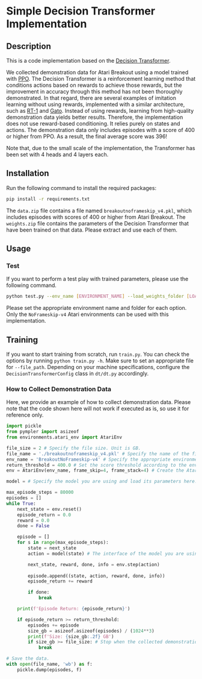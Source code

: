 # Simple Decision Transformer Implementation

## Description
This is a code implementation based on the [Decision Transformer](https://arxiv.org/abs/2106.01345).

We collected demonstration data for Atari Breakout using a model trained with [PPO]().
The Decision Transformer is a reinforcement learning method that conditions actions based on rewards to achieve those rewards, but the improvement in accuracy through this method has not been thoroughly demonstrated.
In that regard, there are several examples of imitation learning without using rewards, implemented with a similar architecture, such as [RT-1](https://robotics-transformer1.github.io/) and [Gato](https://arxiv.org/abs/2205.06175).
Instead of using rewards, learning from high-quality demonstration data yields better results.
Therefore, the implementation does not use reward-based conditioning. It relies purely on states and actions.
The demonstration data only includes episodes with a score of 400 or higher from PPO. As a result, the final average score was 396!

Note that, due to the small scale of the implementation, the Transformer has been set with 4 heads and 4 layers each.

## Installation
Run the following command to install the required packages:
```bash
pip install -r requirements.txt
```
The `data.zip` file contains a file named `breakoutnoframeskip_v4.pkl`, which includes episodes with scores of 400 or higher from Atari Breakout.
The `weights.zip` file contains the parameters of the Decision Transformer that have been trained on that data. 
Please extract and use each of them.

## Usage
### Test
If you want to perform a test play with trained parameters, please use the following command.
```bash
python test.py --env_name [ENVIRONMENT_NAME] --load_weights_folder [LOAD_WEIGHTS_FOLDER]
```
Please set the appropriate environment name and folder for each option. Only the `NoFrameskip-v4` Atari environments can be used with this implementation.

## Training
If you want to start training from scratch, run `train.py`. You can check the options by running `python train.py -h`. Make sure to set an appropriate file for `--file_path`. Depending on your machine specifications, configure the `DecisionTransformerConfig` class in `dt/dt.py` accordingly.

### How to Collect Demonstration Data
Here, we provide an example of how to collect demonstration data. Please note that the code shown here will not work if executed as is, so use it for reference only.
```python
import pickle
from pympler import asizeof
from environments.atari_env import AtariEnv

file_size = 2 # Specify the file size. Unit is GB.
file_name = './breakoutnoframeskip_v4.pkl' # Specify the name of the file to save.
env_name = 'BreakoutNoFrameskip-v4' # Specify the appropriate environment name.
return_threshold = 400.0 # Set the score threshold according to the environment.
env = AtariEnv(env_name, frame_skip=4, frame_stack=4) # Create the Atari environment.

model = # Specify the model you are using and load its parameters here.

max_episode_steps = 80000
episodes = []
while True:
    next_state = env.reset()
    episode_return = 0.0
    reward = 0.0
    done = False

    episode = []
    for s in range(max_episode_steps):
        state = next_state
        action = model(state) # The interface of the model you are using may not be like this.

        next_state, reward, done, info = env.step(action)
        
        episode.append((state, action, reward, done, info))
        episode_return += reward

        if done:
            break

    print(f'Episode Return: {episode_return}')

    if episode_return >= return_threshold:
        episodes += episode
        size_gb = asizeof.asizeof(episodes) / (1024**3)
        print(f'Size: {size_gb:.2f} GB')
        if size_gb >= file_size: # Stop when the collected demonstration data exceeds the specified file size.
            break

# Save the data.
with open(file_name, 'wb') as f:
    pickle.dump(episodes, f)
```
